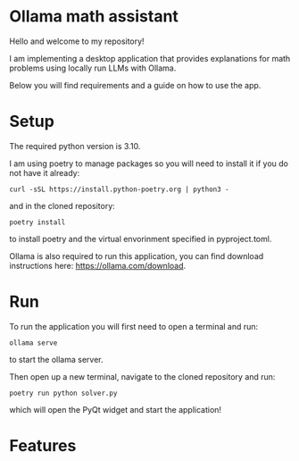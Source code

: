 # Ollama math assistant

Hello and welcome to my repository!

I am implementing a desktop application that provides explanations for math problems using locally run LLMs with Ollama.

Below you will find requirements and a guide on how to use the app.

# Setup

The required python version is 3.10.

I am using poetry to manage packages so you will need to install it if you do not have it already:

```
curl -sSL https://install.python-poetry.org | python3 -
```

and in the cloned repository: 

```
poetry install
```

to install poetry and the virtual envorinment specified in pyproject.toml.

Ollama is also required to run this application, you can find download instructions here: https://ollama.com/download.

# Run

To run the application you will first need to open a terminal and run:

```
ollama serve
```

to start the ollama server. 

Then open up a new terminal, navigate to the cloned repository and run:

```
poetry run python solver.py
```

which will open the PyQt widget and start the application!

# Features

